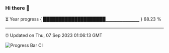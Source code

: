 ### Hi there 👋

⏳ Year progress { ████████████████████▁▁▁▁▁▁▁▁▁▁ } 68.23 %

---

⏰ Updated on Thu, 07 Sep 2023 01:06:13 GMT

![Progress Bar CI](https://github.com/liununu/liununu/workflows/Progress%20Bar%20CI/badge.svg)
